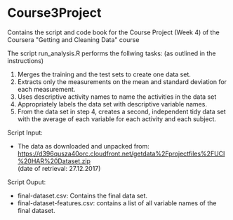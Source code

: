 # Course3Project
Contains the script and code book for the Course Project (Week 4) of the Coursera "Getting and Cleaning Data" course

The script run_analysis.R performs the follwing tasks: (as outlined in the instructions)
 1. Merges the training and the test sets to create one data set.
 2. Extracts only the measurements on the mean and standard deviation for each measurement.
 3. Uses descriptive activity names to name the activities in the data set
 4. Appropriately labels the data set with descriptive variable names.
 5. From the data set in step 4, creates a second, independent tidy data set with the average of each variable for each activity and each subject.

Script Input:
  - The data as downloaded and unpacked from:  
   https://d396qusza40orc.cloudfront.net/getdata%2Fprojectfiles%2FUCI%20HAR%20Dataset.zip  
   (date of retrieval: 27.12.2017)

Script Ouput:
  - final-dataset.csv: Contains the final data set.
  - final-dataset-features.csv: contains a list of all variable names of the final dataset.
